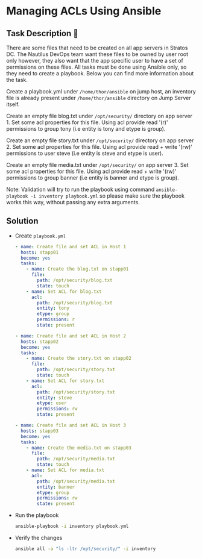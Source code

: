 # Managing ACLs Using Ansible

## Task Description 📔

There are some files that need to be created on all app servers in Stratos DC. The Nautilus DevOps team want these files to be owned by user root only however, they also want that the app specific user to have a set of permissions on these files. All tasks must be done using Ansible only, so they need to create a playbook. Below you can find more information about the task.

Create a playbook.yml under `/home/thor/ansible` on jump host, an inventory file is already present under `/home/thor/ansible` directory on Jump Server itself.

Create an empty file blog.txt under `/opt/security/` directory on app server 1. Set some acl properties for this file. Using acl provide read '(r)' permissions to group tony (i.e entity is tony and etype is group).

Create an empty file story.txt under `/opt/security/` directory on app server 2. Set some acl properties for this file. Using acl provide read + write '(rw)' permissions to user steve (i.e entity is steve and etype is user).

Create an empty file media.txt under `/opt/security/` on app server 3. Set some acl properties for this file. Using acl provide read + write '(rw)' permissions to group banner (i.e entity is banner and etype is group).

Note: Validation will try to run the playbook using command `ansible-playbook -i inventory playbook.yml` so please make sure the playbook works this way, without passing any extra arguments.

## Solution

- Create `playbook.yml`
  ```yaml
  - name: Create file and set ACL in Host 1
    hosts: stapp01
    become: yes
    tasks:
      - name: Create the blog.txt on stapp01
        file:
          path: /opt/security/blog.txt
          state: touch
      - name: Set ACL for blog.txt
        acl:
          path: /opt/security/blog.txt
          entity: tony
          etype: group
          permissions: r
          state: present

  - name: Create file and set ACL in Host 2
    hosts: stapp02
    become: yes
    tasks:
      - name: Create the story.txt on stapp02
        file:
          path: /opt/security/story.txt
          state: touch
      - name: Set ACL for story.txt
        acl:
          path: /opt/security/story.txt
          entity: steve
          etype: user
          permissions: rw
          state: present

  - name: Create file and set ACL in Host 3
    hosts: stapp03
    become: yes
    tasks:
      - name: Create the media.txt on stapp03
        file:
          path: /opt/security/media.txt
          state: touch
      - name: Set ACL for media.txt
        acl:
          path: /opt/security/media.txt
          entity: banner
          etype: group
          permissions: rw
          state: present
  ```

- Run the playbook
  ```bash
  ansible-playbook -i inventory playbook.yml
  ```

- Verify the changes
  ```bash
  ansible all -a "ls -ltr /opt/security/" -i inventory
  ```